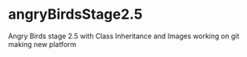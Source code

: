 # angryBirdsStage2.5
Angry Birds stage 2.5 with Class Inheritance and Images
working on git
making new platform
